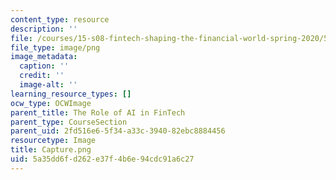 ```yaml
---
content_type: resource
description: ''
file: /courses/15-s08-fintech-shaping-the-financial-world-spring-2020/5a35dd6fd262e37f4b6e94cdc91a6c27_Capture.png
file_type: image/png
image_metadata:
  caption: ''
  credit: ''
  image-alt: ''
learning_resource_types: []
ocw_type: OCWImage
parent_title: The Role of AI in FinTech
parent_type: CourseSection
parent_uid: 2fd516e6-5f34-a33c-3940-82ebc8884456
resourcetype: Image
title: Capture.png
uid: 5a35dd6f-d262-e37f-4b6e-94cdc91a6c27
---
```

